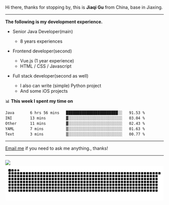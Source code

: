 Hi there, thanks for stopping by, this is **Jiaqi Gu** from China, base in Jiaxing.

---

**The following is my development experience.**

- Senior Java Developer(main)
  - 8 years experiences

- Frontend developer(second)
  - Vue.js (1 year experience)
  - HTML / CSS / Javascript
  
- Full stack developer(second as well)
  - I also can write (simple) Python project
  - And some iOS projects

📊 **This week I spent my time on**
<!--START_SECTION:waka-->

```txt
Java       6 hrs 56 mins   ███████████████████████░░   91.53 %
INI        13 mins         ▓░░░░░░░░░░░░░░░░░░░░░░░░   03.04 %
Other      11 mins         ▓░░░░░░░░░░░░░░░░░░░░░░░░   02.43 %
YAML       7 mins          ▒░░░░░░░░░░░░░░░░░░░░░░░░   01.63 %
Text       3 mins          ▒░░░░░░░░░░░░░░░░░░░░░░░░   00.77 %
```

<!--END_SECTION:waka-->

---

[Email me](mailto:htk2klwgr@mozmail.com?subject=Hiring_from_GitHub) if you need to ask me anything., thanks!

---

![]( https://visitor-badge.glitch.me/badge?page_id=githubgujiaqi)
![]( https://github.com/droid-Q/droid-Q/raw/output/github-contribution-grid-snake.svg#gh-dark-mode-only)
